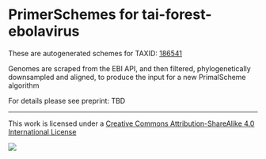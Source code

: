 # PrimerSchemes for tai-forest-ebolavirus

These are autogenerated schemes for TAXID: [186541](https://www.ncbi.nlm.nih.gov/Taxonomy/Browser/wwwtax.cgi?mode=Info&id=186541&lvl=3&lin=f&keep=1&srchmode=1&unlock)

Genomes are scraped from the EBI API, and then filtered, phylogenetically downsampled and aligned, to produce the input for a new PrimalScheme algorithm

For details please see preprint: TBD

------------------------------------------------------------------------

This work is licensed under a [Creative Commons Attribution-ShareAlike 4.0 International License](http://creativecommons.org/licenses/by-sa/4.0/) 

![](https://i.creativecommons.org/l/by-sa/4.0/88x31.png)